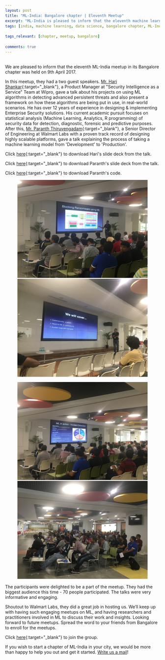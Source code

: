 ```yaml
---
layout: post
title: "ML-India: Bangalore chapter | Eleventh Meetup"
excerpt: "ML-India is pleased to inform that the eleventh machine learning meetup in its Bangalore chapter was held on 9th April 2017. The meetup revolved around discussion about Cyber Security & Productionizing ML Models"
tags: [india, machine learning, data science, bangalore chapter, ML-India, meetup]

tags_relevant: [chapter, meetup, bangalore]

comments: true
---
```

<br>
We are pleased to inform that the eleventh ML-India meetup in its Bangalore chapter was held on 9th April 2017.

In this meetup, they had a two guest speakers. [Mr. Hari Shankar](https://www.linkedin.com/in/hari-shankar-86860547/){:target="_blank"}, a Product Manager at "Security Intelligence as a Service" Team at Wipro, gave a talk about his projects on using ML algorithms in detecting advanced persistent threats and also present a framework on how these algorithms are being put in use, in real-world scenarios. He has over 12 years of experience in designing & implementing Enterprise Security solutions.  His current academic pursuit focuses on statistical analysis (Machine Learning, Analytics, R programming) of security data for detection, diagnostic, forensic and predictive purposes. After this, [Mr. Paranth Thiruvengadam](https://www.linkedin.com/in/paranth-thiruvengadam-2567719/){:target="_blank"}, a Senior Director of Engineering at Walmart Labs with a proven track record of designing highly scalable platforms, gave a talk explaining the process of taking a machine learning model from 'Development' to 'Production'.

Click [here](https://github.com/ML-India/ML-India-Bangalore-Chapter/blob/master/Presentations/11th%20meetup%20useofmlincybersecurityharisk4-170504082346.pdf){:target="_blank"} to download Hari's slide deck from the talk.

Click [here](https://github.com/ML-India/ML-India-Bangalore-Chapter/blob/master/Presentations/11th%20meetup%20productionizingmlmodels-170504082330.pptx){:target="_blank"} to download Paranth's slide deck from the talk.

Click [here](https://github.com/karthik1289/ProductionisingML){:target="_blank"} to download Paranth's code.

<figure class="half">
    <a href="/images/thumb_IMG_9143_1024.jpg"><img src="/images/thumb_IMG_9143_1024.jpg"></a>
    <a href="/images/thumb_IMG_9134_1024.jpg"><img src="/images/thumb_IMG_9134_1024.jpg"></a>
    <figcaption></figcaption>
</figure>
<figure class="half">
    <a href="/images/thumb_IMG_9138_1024.jpg"><img src="/images/thumb_IMG_9138_1024.jpg"></a>
    <a href="/images/thumb_IMG_9141_1024.jpg"><img src="/images/thumb_IMG_9141_1024.jpg"></a>
    <figcaption></figcaption>
</figure>

The participants were delighted to be a part of the meetup. They had the biggest audience this time - 70 people participated. The talks were very informative and engaging. 

Shoutout to Walmart Labs, they did a great job in hosting us. We’ll keep up with having such engaging meetups on ML, and having researchers and practitioners involved in ML to discuss their work and insights. Looking forward to future meetups. Spread the word to your friends from Bangalore to enroll for the meetups.


Click [here](http://www.meetup.com/Machine-Learning-India-Bangalore/){:target="_blank"} to join the group.

If you wish to start a chapter of ML-India in your city, we would be more than happy to help you out and get it started. <a href="mailto:varun@aspiringminds.com" target="_top">Write us a mail</a>!
